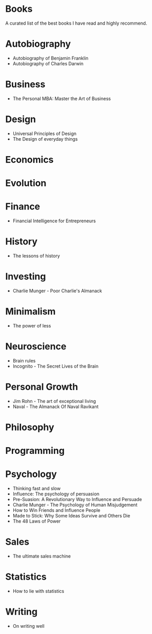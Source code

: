 # Books
A curated list of the best books I have read and highly recommend.

# Autobiography

* Autobiography of Benjamin Franklin
* Autobiography of Charles Darwin

# Business
* The Personal MBA: Master the Art of Business

# Design

* Universal Principles of Design
* The Design of everyday things

# Economics

# Evolution

# Finance
* Financial Intelligence for Entrepreneurs

# History
* The lessons of history

# Investing

* Charlie Munger - Poor Charlie's Almanack

# Minimalism
* The power of less

# Neuroscience
* Brain rules
* Incognito - The Secret Lives of the Brain

# Personal Growth

* Jim Rohn - The art of exceptional living
* Naval - The Almanack Of Naval Ravikant

# Philosophy

# Programming

# Psychology
* Thinking fast and slow
* Influence: The psychology of persuasion
* Pre-Suasion: A Revolutionary Way to Influence and Persuade
* Charlie Munger - The Psychology of Human Misjudgement
* How to Win Friends and Influence People
* Made to Stick: Why Some Ideas Survive and Others Die
* The 48 Laws of Power

# Sales
* The ultimate sales machine

# Statistics
* How to lie with statistics

# Writing

* On writing well
